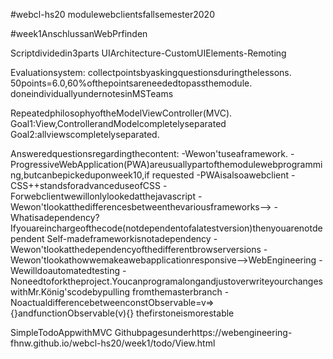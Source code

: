 #webcl-hs20
modulewebclientsfallsemester2020

#week1AnschlussanWebPrfinden

Scriptdividedin3parts
UIArchitecture-CustomUIElements-Remoting

Evaluationsystem:
collectpointsbyaskingquestionsduringthelessons.
50points=6.0,60%ofthepointsareneededtopassthemodule.
doneindividuallyundernotesinMSTeams

RepeatedphilosophyoftheModelViewController(MVC).
Goal1:View,ControllerandModelcompletelyseparated
Goal2:allviewscompletelyseparated.

Answeredquestionsregardingthecontent:
-Wewon'tuseaframework.
-ProgressiveWebApplication(PWA)areusuallypartofthemodulewebprogramming,butcanbepickeduponweek10,if
requested
-PWAisalsoawebclient
-CSS++standsforadvanceduseofCSS
-Forwebclientwewillonlylookedatthejavascript
-Wewon'tlookatthedifferencesbetweenthevariousframeworks-->
-Whatisadependency?Ifyouareinchargeofthecode(notdependentofalatestversion)thenyouarenotdependent
Self-madeframeworkisnotadependency
-Wewon'tlookatthedependencyofthedifferentbrowserversions
-Wewon'tlookathowwemakeawebapplicationresponsive-->WebEngineering
-Wewilldoautomatedtesting
-Noneedtoforktheproject.YoucanprogramalongandjustoverwriteyourchangeswithMr.König'scodebypulling
fromthemasterbranch
-NoactualdifferencebetweenconstObservable=v=>{}andfunctionObservable(v){}
thefirstoneismorestable

SimpleTodoAppwithMVC
Githubpagesunderhttps://webengineering-fhnw.github.io/webcl-hs20/week1/todo/View.html
